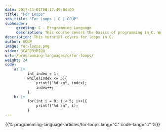 ```yaml
---
date: 2017-11-01T00:17:49-04:00
title: "For Loops"
seo_title: "For Loops | C | GOUP"
subheader:
     greeting: C - Programming Language
     description: This course covers the basics of programming in C. Work your way through the videos/articles and I'll teach you everything you need to know to start your programming journey!
description: This tutorial covers for loops in C.
author: GOUP
image: for-loops.png
video: 3CAFJ3jRIQ8
url: /programming-languages/c/for-loops/
weight: 24
code:
    a: |+
          int index = 1;
          while(index <= 5){
              printf("%d \n", index);
              index++;
          }
    b: |+
          for(int i = 0; i < 5; i++){
              printf("%d \n", i);
          }
---
```


{{% programming-language-articles/for-loops lang="C" code-lang="c" %}}
